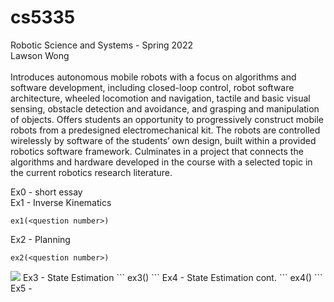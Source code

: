 # cs5335
Robotic Science and Systems - Spring 2022\
Lawson Wong\
\
Introduces autonomous mobile robots with a focus on algorithms and software development, including closed-loop control, robot software architecture, wheeled locomotion and navigation, tactile and basic visual sensing, obstacle detection and avoidance, and grasping and manipulation of objects. Offers students an opportunity to progressively construct mobile robots from a predesigned electromechanical kit. The robots are controlled wirelessly by software of the students’ own design, built within a provided robotics software framework. Culminates in a project that connects the algorithms and hardware developed in the course with a selected topic in the current robotics research literature.

Ex0 - short essay \
Ex1 - Inverse Kinematics
```
ex1(<question number>)
```
Ex2 - Planning
```
ex2(<question number>)
```
<img src=https://user-images.githubusercontent.com/83112082/158668548-3fb72662-e8ad-4322-95cb-1cd74bcbe1d1.jpg>
Ex3 - State Estimation
```
ex3(<question number>)
```
Ex4 - State Estimation cont.
```
ex4(<question number>)
```
Ex5 - 
